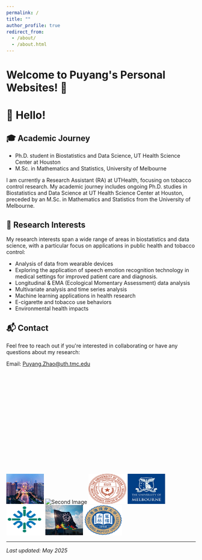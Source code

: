 ```yaml
---
permalink: /
title: ""
author_profile: true
redirect_from: 
  - /about/
  - /about.html
---
```


# Welcome to Puyang's Personal Websites! 🚀

# 👋 Hello!

## 🎓 Academic Journey
- Ph.D. student in Biostatistics and Data Science, UT Health Science Center at Houston
- M.Sc. in Mathematics and Statistics, University of Melbourne

I am currently a Research Assistant (RA) at UTHealth, focusing on tobacco control research. My academic journey includes ongoing Ph.D. studies in Biostatistics and Data Science at UT Health Science Center at Houston, preceded by an M.Sc. in Mathematics and Statistics from the University of Melbourne.

## 🔬 Research Interests

My research interests span a wide range of areas in biostatistics and data science, with a particular focus on applications in public health and tobacco control:

- Analysis of data from wearable devices
- Exploring the application of speech emotion recognition technology in medical settings for improved patient care and diagnosis.
- Longitudinal & EMA (Ecological Momentary Assessment) data analysis
- Multivariate analysis and time series analysis
- Machine learning applications in health research
- E-cigarette and tobacco use behaviors
- Environmental health impacts

## 📬 Contact

Feel free to reach out if you're interested in collaborating or have any questions about my research:

Email: Puyang.Zhao@uth.tmc.edu

<div id="globe-container" style="width: 270px; height: 270px; overflow: hidden; position: relative;">
  <script type="text/javascript" id="clstr_globe" src="//clustrmaps.com/globe.js?d=clIdEPFSxTObYL5YCT6KPfejmqi13_-8ETks5Uwv8eQ"></script>
</div>

<img src="images/tianjin.jpg" alt="First Image" style="height:80px; width:100px;">
<img src="images/uth.png" alt="Second Image" style="height:80px; width:130px;">
<img src="images/uth2.jpg" alt="Seventh Image" style="height:80px; width:100px;">
<img src="images/melb.jpg" alt="Third Image" style="height:80px; width:100px;">
<img src="images/uic.jpg" alt="Fourth Image" style="height:80px; width:100px;">
<img src="images/stat.jpg" alt="Fifth Image" style="height:80px; width:100px;">
<img src="images/hkbu.png" alt="Sixth Image" style="height:80px; width:100px;">

---

*Last updated: May 2025*
